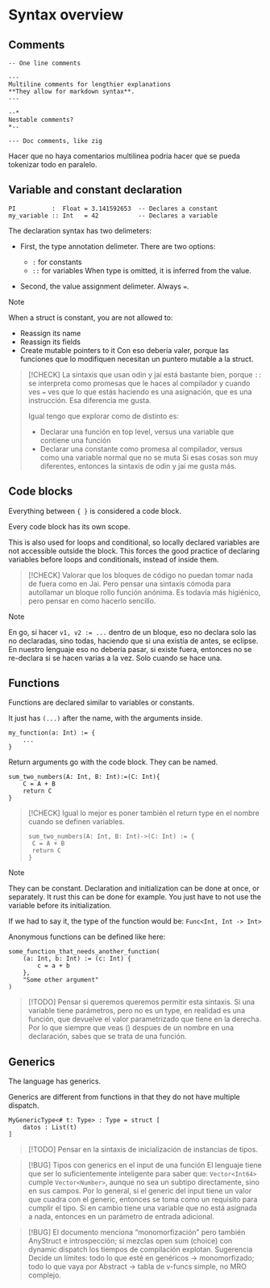 # Syntax overview

## Comments

```
-- One line comments

---
Multiline comments for lengthier explanations
**They allow for markdown syntax**.
---

--*
Nestable comments?
*--

--- Doc comments, like zig
```

Hacer que no haya comentarios multilinea podría hacer que se
pueda tokenizar todo en paralelo.

## Variable and constant declaration

```
PI          :  Float = 3.141592653  -- Declares a constant
my_variable :: Int   = 42           -- Declares a variable
```

The declaration syntax has two delimeters:

- First, the type annotation delimeter. There are two options:
	- `:` for constants
	- `::` for variables
	When type is omitted, it is inferred from the value.

- Second, the value assignment delimeter. Always ` = `.

> [!NOTE]
> When a struct is constant, you are not allowed to:
> - Reassign its name
> - Reassign its fields
> - Create mutable pointers to it
> Con eso debería valer, porque las funciones que lo modifiquen necesitan un
> puntero mutable a la struct.

> [!CHECK]
> La sintaxis que usan odin y jai está bastante bien, porque `::` se interpreta
> como promesas que le haces al compilador y cuando ves `=` ves que lo que
> estás haciendo es una asignación, que es una instrucción. Esa diferencia me
> gusta.
>
> Igual tengo que explorar como de distinto es:
> - Declarar una función en top level, versus una variable que contiene una función
> - Declarar una constante como promesa al compilador, versus como una variable
>   normal que no se muta
> Si esas cosas son muy diferentes, entonces la sintaxis de odin y jai me gusta
> más.


## Code blocks

Everything between `{ }` is considered a code block.

Every code block has its own scope.

This is also used for loops and conditional, so locally declared variables are not accessible outside the block.
This forces the good practice of declaring variables before loops and conditionals, instead of inside them.

> [!CHECK]
> Valorar que los bloques de código no puedan tomar nada de fuera como en Jai.
> Pero pensar una sintaxis cómoda para autollamar un bloque rollo función
> anónima. Es todavía más higiénico, pero pensar en como hacerlo sencillo.

> [!NOTE]
> En go, si hacer `v1, v2 := ...` dentro de un bloque, eso no declara solo las
> no declaradas, sino todas, haciendo que si una existía de antes, se eclipse.
> En nuestro lenguaje eso no debería pasar, si existe fuera, entonces no se
> re-declara si se hacen varias a la vez. Solo cuando se hace una.


## Functions

Functions are declared similar to variables or constants.

It just has `(...)` after the name, with the arguments inside.

```
my_function(a: Int) := {
	...
}
```

Return arguments go with the code block. They can be named.

```
sum_two_numbers(A: Int, B: Int):=(C: Int){
	C = A + B
	return C
}
```

> [!CHECK]
> Igual lo mejor es poner también el return type en el nombre cuando se definen
> variables.
>  ```
>  sum_two_numbers(A: Int, B: Int)->(C: Int) := {
>  	C = A + B
>  	return C
>  }
>  ```

> [!NOTE]
> They can be constant. Declaration and initialization can be done at once, or separately.
> It rust this can be done for example. You just have to not use the variable before its initialization.

If we had to say it, the type of the function would be: ` Func<Int, Int -> Int> `

Anonymous functions can be defined like here:

```
some_function_that_needs_another_function(
	(a: Int, b: Int) := (c: Int) {
		c = a + b
	},
	"Some other argument"
)
```

> [!TODO] Pensar si queremos queremos permitir esta sintaxis.
> Si una variable tiene parámetros, pero no es un type, en realidad es una función, que devuelve el valor parametrizado que tiene en la derecha. Por lo que siempre que veas () despues de un nombre en una declaración, sabes que se trata de una función.


## Generics

The language has generics.

Generics are different from functions in that they do not have multiple dispatch.

```
MyGenericType<# t: Type> : Type = struct [
	datos : List(t)
]
```

> [!TODO] Pensar en la sintaxis de inicialización de instancias de tipos.

> [!BUG] Tipos con generics en el input de una función
> El lenguaje tiene que ser lo suficientemente inteligente para saber que:
> `Vector<Int64>` cumple `Vector<Number>`, aunque no sea un subtipo directamente, sino en sus campos.
> Por lo general, si el generic del input tiene un valor que cuadra con el generic, entonces se toma como un requisito para cumplir el tipo. Si en cambio tiene una variable que no está asignada a nada, entonces en un parámetro de entrada adicional.

> [!BUG]
> El documento menciona “monomorfización” pero también AnyStruct e introspección; si mezclas open sum (choice) con dynamic dispatch los tiempos de compilación explotan.
> Sugerencia
> Decide un límites: todo lo que esté en genéricos → monomorfizado; todo lo que vaya por Abstract → tabla de v-funcs simple, no MRO complejo.
